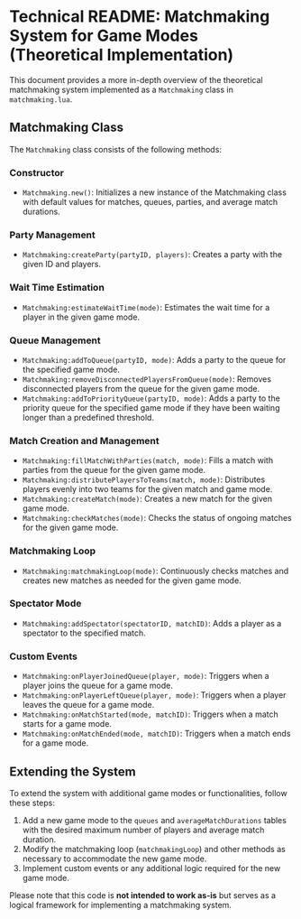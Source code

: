 # Technical README: Matchmaking System for Game Modes (Theoretical Implementation)

This document provides a more in-depth overview of the theoretical matchmaking system implemented as a `Matchmaking` class in `matchmaking.lua`.

## Matchmaking Class

The `Matchmaking` class consists of the following methods:

### Constructor

- `Matchmaking.new()`: Initializes a new instance of the Matchmaking class with default values for matches, queues, parties, and average match durations.

### Party Management

- `Matchmaking:createParty(partyID, players)`: Creates a party with the given ID and players.

### Wait Time Estimation

- `Matchmaking:estimateWaitTime(mode)`: Estimates the wait time for a player in the given game mode.

### Queue Management

- `Matchmaking:addToQueue(partyID, mode)`: Adds a party to the queue for the specified game mode.
- `Matchmaking:removeDisconnectedPlayersFromQueue(mode)`: Removes disconnected players from the queue for the given game mode.
- `Matchmaking:addToPriorityQueue(partyID, mode)`: Adds a party to the priority queue for the specified game mode if they have been waiting longer than a predefined threshold.

### Match Creation and Management

- `Matchmaking:fillMatchWithParties(match, mode)`: Fills a match with parties from the queue for the given game mode.
- `Matchmaking:distributePlayersToTeams(match, mode)`: Distributes players evenly into two teams for the given match and game mode.
- `Matchmaking:createMatch(mode)`: Creates a new match for the given game mode.
- `Matchmaking:checkMatches(mode)`: Checks the status of ongoing matches for the given game mode.

### Matchmaking Loop

- `Matchmaking:matchmakingLoop(mode)`: Continuously checks matches and creates new matches as needed for the given game mode.

### Spectator Mode

- `Matchmaking:addSpectator(spectatorID, matchID)`: Adds a player as a spectator to the specified match.

### Custom Events

- `Matchmaking:onPlayerJoinedQueue(player, mode)`: Triggers when a player joins the queue for a game mode.
- `Matchmaking:onPlayerLeftQueue(player, mode)`: Triggers when a player leaves the queue for a game mode.
- `Matchmaking:onMatchStarted(mode, matchID)`: Triggers when a match starts for a game mode.
- `Matchmaking:onMatchEnded(mode, matchID)`: Triggers when a match ends for a game mode.

## Extending the System

To extend the system with additional game modes or functionalities, follow these steps:

1. Add a new game mode to the `queues` and `averageMatchDurations` tables with the desired maximum number of players and average match duration.
2. Modify the matchmaking loop (`matchmakingLoop`) and other methods as necessary to accommodate the new game mode.
3. Implement custom events or any additional logic required for the new game mode.

Please note that this code is **not intended to work as-is** but serves as a logical framework for implementing a matchmaking system.
